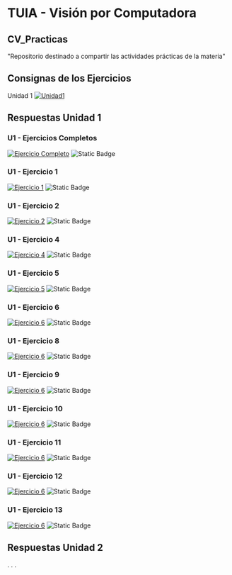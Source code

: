 # TUIA - Visión por Computadora

## CV_Practicas
"Repositorio destinado a compartir las actividades prácticas de la materia"

## Consignas de los Ejercicios

Unidad 1 [![Unidad1](https://img.shields.io/badge/github-%23121011.svg?style=for-the-badge&logo=github&logoColor=white)](https://github.com/MiguelMussi/CV_Practicas/blob/main/Consignas.md)
    

## Respuestas Unidad 1

### U1 - Ejercicios Completos
[![Ejercicio Completo](https://colab.research.google.com/assets/colab-badge.svg)](https://colab.research.google.com/github/MiguelMussi/CV_Practicas/blob/master/Unidad_1_Practica_Completo.ipynb)
![Static Badge](https://img.shields.io/badge/💾_Código-✔️_Listo-green?style=flat)

### U1 - Ejercicio 1
[![Ejercicio 1](https://colab.research.google.com/assets/colab-badge.svg)](https://colab.research.google.com/github/MiguelMussi/CV_Practicas/blob/master/Unidad_1_Ej_1.ipynb)
![Static Badge](https://img.shields.io/badge/💾_Código-✔️_Listo-green?style=flat)

### U1 - Ejercicio 2
[![Ejercicio 2](https://colab.research.google.com/assets/colab-badge.svg)](https://colab.research.google.com/github/MiguelMussi/CV_Practicas/blob/master/Unidad_1_Ej_2.ipynb)
![Static Badge](https://img.shields.io/badge/💾_Código-✔️_Listo-green?style=flat)

### U1 - Ejercicio 4
[![Ejercicio 4](https://colab.research.google.com/assets/colab-badge.svg)](https://colab.research.google.com/github/MiguelMussi/CV_Practicas/blob/master/Unidad_1_Ej_4.ipynb)
![Static Badge](https://img.shields.io/badge/💾_Código-✔️_Listo-green?style=flat)

### U1 - Ejercicio 5
[![Ejercicio 5](https://colab.research.google.com/assets/colab-badge.svg)](https://colab.research.google.com/github/MiguelMussi/CV_Practicas/blob/master/Unidad_1_Ej_5.ipynb)
![Static Badge](https://img.shields.io/badge/💾_Código-✔️_Listo-green?style=flat)

### U1 - Ejercicio 6
[![Ejercicio 6](https://colab.research.google.com/assets/colab-badge.svg)](https://colab.research.google.com/github/MiguelMussi/CV_Practicas/blob/master/Unidad_1_Ej_6.ipynb)
![Static Badge](https://img.shields.io/badge/💾_Código-✔️_Listo-green?style=flat)

### U1 - Ejercicio 8
[![Ejercicio 6](https://colab.research.google.com/assets/colab-badge.svg)](https://colab.research.google.com/github/MiguelMussi/CV_Practicas/blob/master/Unidad_1_Ej_8.ipynb)
![Static Badge](https://img.shields.io/badge/💾_Código-🚧_En_Proceso-important?style=flat)

### U1 - Ejercicio 9
[![Ejercicio 6](https://colab.research.google.com/assets/colab-badge.svg)](https://colab.research.google.com/github/MiguelMussi/CV_Practicas/blob/master/Unidad_1_Ej_9.ipynb)
![Static Badge](https://img.shields.io/badge/💾_Código-🚧_En_Proceso-important?style=flat)

### U1 - Ejercicio 10
[![Ejercicio 6](https://colab.research.google.com/assets/colab-badge.svg)](https://colab.research.google.com/github/MiguelMussi/CV_Practicas/blob/master/Unidad_1_Ej_10.ipynb)
![Static Badge](https://img.shields.io/badge/💾_Código-🚧_En_Proceso-important?style=flat)

### U1 - Ejercicio 11
[![Ejercicio 6](https://colab.research.google.com/assets/colab-badge.svg)](https://colab.research.google.com/github/MiguelMussi/CV_Practicas/blob/master/Unidad_1_Ej_11.ipynb)
![Static Badge](https://img.shields.io/badge/💾_Código-🚧_En_Proceso-important?style=flat)

### U1 - Ejercicio 12
[![Ejercicio 6](https://colab.research.google.com/assets/colab-badge.svg)](https://colab.research.google.com/github/MiguelMussi/CV_Practicas/blob/master/Unidad_1_Ej_12.ipynb)
![Static Badge](https://img.shields.io/badge/💾_Código-🚧_En_Proceso-important?style=flat)

### U1 - Ejercicio 13
[![Ejercicio 6](https://colab.research.google.com/assets/colab-badge.svg)](https://colab.research.google.com/github/MiguelMussi/CV_Practicas/blob/master/Unidad_1_Ej_13.ipynb)
![Static Badge](https://img.shields.io/badge/💾_Código-🚧_En_Proceso-important?style=flat)


## Respuestas Unidad 2
.
.
.
